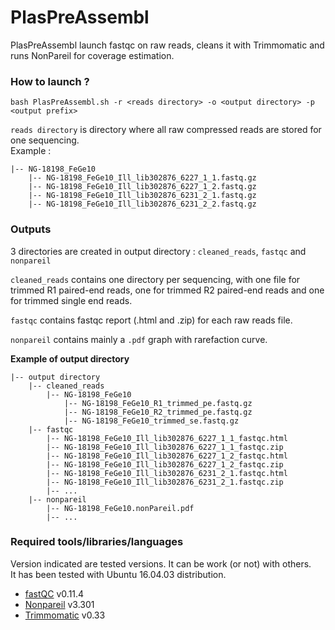 # PlasPreAssembl

PlasPreAssembl launch fastqc on raw reads, cleans it with Trimmomatic and runs NonPareil for coverage estimation. 

### How to launch ? 

```bash PlasPreAssembl.sh -r <reads directory> -o <output directory> -p <output prefix>```

`reads directory` is directory where all raw compressed reads are stored for one sequencing.  
Example :
```
|-- NG-18198_FeGe10
	|-- NG-18198_FeGe10_Ill_lib302876_6227_1_1.fastq.gz
	|-- NG-18198_FeGe10_Ill_lib302876_6227_1_2.fastq.gz
	|-- NG-18198_FeGe10_Ill_lib302876_6231_2_1.fastq.gz
	|-- NG-18198_FeGe10_Ill_lib302876_6231_2_2.fastq.gz
```

### Outputs 
3 directories are created in output directory : `cleaned_reads`, `fastqc` and `nonpareil` 

`cleaned_reads` contains one directory per sequencing, with one file for trimmed R1 paired-end reads, one for trimmed R2 paired-end reads and one for trimmed single end reads.  

`fastqc` contains fastqc report (.html and .zip) for each raw reads file. 

`nonpareil` contains mainly a `.pdf` graph with rarefaction curve. 

**Example of output directory**     
```
|-- output directory 
	|-- cleaned_reads
		|-- NG-18198_FeGe10
			|-- NG-18198_FeGe10_R1_trimmed_pe.fastq.gz
			|-- NG-18198_FeGe10_R2_trimmed_pe.fastq.gz
			|-- NG-18198_FeGe10_trimmed_se.fastq.gz
	|-- fastqc 
		|-- NG-18198_FeGe10_Ill_lib302876_6227_1_1_fastqc.html
		|-- NG-18198_FeGe10_Ill_lib302876_6227_1_1_fastqc.zip
		|-- NG-18198_FeGe10_Ill_lib302876_6227_1_2_fastqc.html
		|-- NG-18198_FeGe10_Ill_lib302876_6227_1_2_fastqc.zip
		|-- NG-18198_FeGe10_Ill_lib302876_6231_2_1.fastqc.html
		|-- NG-18198_FeGe10_Ill_lib302876_6231_2_1.fastqc.zip
		|-- ... 
	|-- nonpareil 	
		|-- NG-18198_FeGe10.nonPareil.pdf
		|-- ... 
```    

### Required tools/libraries/languages
Version indicated are tested versions. It can be work (or not) with others.  
It has been tested with Ubuntu 16.04.03 distribution. 
* [fastQC](https://www.bioinformatics.babraham.ac.uk/projects/fastqc/) v0.11.4
* [Nonpareil](https://nonpareil.readthedocs.io/en/latest/index.html) v3.301
* [Trimmomatic](http://www.usadellab.org/cms/?page=trimmomatic) v0.33

